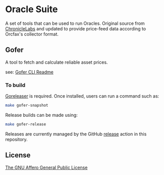 # Oracle Suite

A set of tools that can be used to run Oracles. Original source from
[ChronicleLabs][chronicle-1] and updated to provide price-feed data according to
Orcfax's collector format.

[chronicle-1]: https://github.com/chronicleprotocol/oracle-suite

## Gofer

A tool to fetch and calculate reliable asset prices.

see: [Gofer CLI Readme](cmd/gofer/README.md)

### To build

[Goreleaser][gr-1] is required. Once installed, users can run a command such
as:

```sh
make gofer-snapshot
```

Release builds can be made using:

```sh
make gofer-release
```

Releases are currently managed by the GitHub [release][gh-1] action in this
repository.

[gr-1]: https://goreleaser.com/install/
[gh-1]: .github/workflows/release.yml

## License

[The GNU Affero General Public License][affero-1]

[affero-1]: https://www.tldrlegal.com/license/gnu-affero-general-public-license-v3-agpl-3-0
